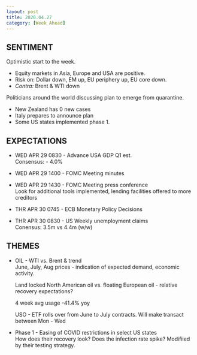 ```yaml
---
layout: post
title: 2020.04.27
category: [Week Ahead]
---
```


## SENTIMENT  
Optimistic start to the week. 
* Equity markets in Asia, Europe and USA are positive. 
* Risk on: Dollar down, EM up, EU periphery up, EU core down. 
* *Contra:* Brent & WTI down 

Politicians around the world discussing plan to emerge from quarantine. 
* New Zealand has 0 new cases 
* Italy prepares to announce plan 
* Some US states implemented phase 1.

## EXPECTATIONS
* WED APR 29 0830 - Advance USA GDP Q1 est.  
   Consensus: - 4.0%
* WED APR 29 1400 - FOMC Meeting minutes
* WED APR 29 1430 - FOMC Meeting press conference  
   Look for additional tools implemented, lending facilities offered to more creditors 

* THR APR 30 0745 - ECB Monetary Policy Decisions
* THR APR 30 0830 - US Weekly unemployment claims  
    Conensus: 3.5m vs 4.4m (w/w) 

## THEMES
* OIL - WTI vs. Brent & trend  
   June, July, Aug prices - indication of expected demand, economic activity.
   
   Land locked North American oil vs. floating European oil - relative recovery expectations?  
   
   4 week avg usage -41.4% yoy  
   
   USO - ETF rolls over from June to July contracts. Will make transact between Mon - Wed

* Phase 1 - Easing of COVID restrictions in select US states  
   How does their recovery look? Does the infection rate spike? Modifiied by their testing strategy. 

